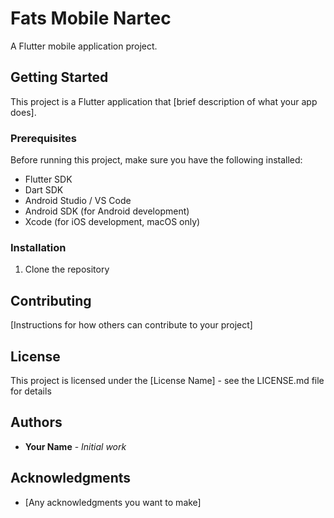 # Fats Mobile Nartec

A Flutter mobile application project.

## Getting Started

This project is a Flutter application that [brief description of what your app does].

### Prerequisites

Before running this project, make sure you have the following installed:

* Flutter SDK
* Dart SDK
* Android Studio / VS Code
* Android SDK (for Android development)
* Xcode (for iOS development, macOS only)

### Installation

1. Clone the repository


## Contributing

[Instructions for how others can contribute to your project]

## License

This project is licensed under the [License Name] - see the LICENSE.md file for details

## Authors

* **Your Name** - *Initial work*

## Acknowledgments

* [Any acknowledgments you want to make]
